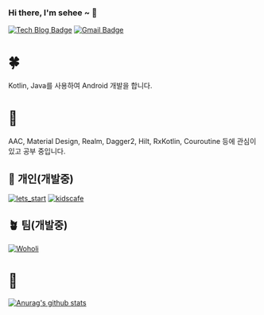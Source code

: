 ### Hi there, I'm sehee ~ 👋


 [![Tech Blog Badge](http://img.shields.io/badge/-Tech%20blog-black?style=flat-square&logo=github&link=https://velog.io/@sea1hee)](https://velog.io/@sea1hee)
 [![Gmail Badge](https://img.shields.io/badge/Gmail-d14836?style=flat-square&logo=Gmail&logoColor=white&link=mailto:sea11hee@gmail.com)](mailto:sea11hee@gmail.com)
	

# 🍀 
Kotlin, Java를 사용하여 Android 개발을 합니다.  

# 🌱
AAC, Material Design, Realm, Dagger2, Hilt, RxKotlin, Couroutine 등에 관심이 있고 공부 중입니다.  
  
  
  
## 🌵 개인(개발중)
[![lets_start](https://github-readme-stats.vercel.app/api/pin/?username=sea1hee&repo=lets_start)](https://github.com/sea1hee/lets_start)
[![kidscafe](https://github-readme-stats.vercel.app/api/pin/?username=sea1hee&repo=kidscafe)](https://github.com/sea1hee/kidscafe)

## 🪴 팀(개발중)
[![Woholi](https://github-readme-stats.vercel.app/api/pin/?username=sea1hee&repo=kidscafe)](https://github.com/sea1hee/kidscafe)




# 🌳
  [![Anurag's github stats](https://github-readme-stats.vercel.app/api?username=sea1hee)](https://github.com/anuraghazra/github-readme-stats)
